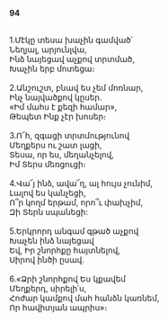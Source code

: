 **94**

\
1.Մէկը տեսա խաչին գամված՝\
Նեղյալ, արյունլվա,\
Ինձ նայեցավ աչքով տրտմած,\
Խաչին երբ մոտեցա։\
\
2.Անշուշտ, բնավ ես չեմ մոռնար,\
Ինչ նայվածքով կըսեր.\
«Իմ մահս է քեզի համար»,\
Թեպետ Ինք չէր խոսեր։\
\
3.Ո՜հ, զգացի տրտմությունով\
Մեղքերս ու շատ լացի,\
Տեսա, որ ես, մեղանչելով,\
Իմ Տերս մեռցուցի։\
\
4.Վա՜յ ինձ, ավա՜ղ, ալ հույս չունիմ,\
Լալով ես կանչեցի,\
Ո՞ր կողմ երթամ, որո՞ւ փախչիմ,\
Զի Տերն սպանեցի:\
\
5.Երկրորդ անգամ գթած աչքով\
Խաչեն ինձ նայեցավ\
Եվ, Իր շնորհքը հայտնելով,\
Սիրով ինծի ըսավ.\
\
6.«Ձրի շնորհքով Ես կքավեմ\
Մեղքերդ, սիրելի՛ս,\
Հոժար կամքով մահ հանձն կառնեմ,\
Որ հավիտյան ապրիս»։
